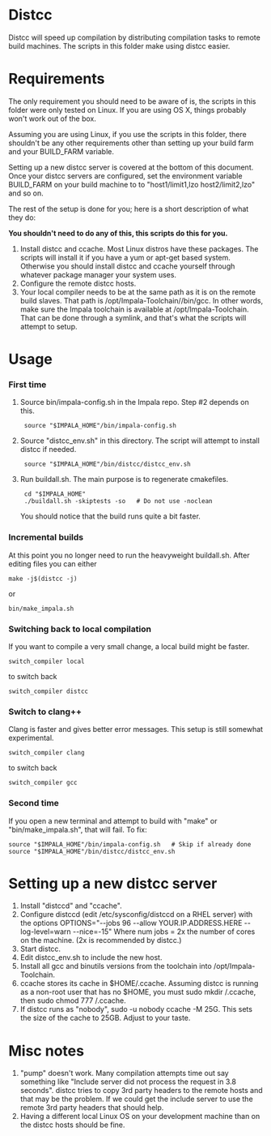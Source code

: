 # Distcc
Distcc will speed up compilation by distributing compilation tasks to remote build
machines. The scripts in this folder make using distcc easier.

# Requirements

The only requirement you should need to be aware of is, the scripts in this folder were
only tested on Linux. If you are using OS X, things probably won't work out of the box.

Assuming you are using Linux, if you use the scripts in this folder, there shouldn't be
any other requirements other than setting up your build farm and your BUILD_FARM variable.

Setting up a new distcc server is covered at the bottom of this document. Once your distcc
servers are configured, set the environment variable BUILD_FARM on your build machine to
to "host1/limit1,lzo host2/limit2,lzo" and so on.

The rest of the setup is done for you; here is a short description of what they do:

**You shouldn't need to do any of this, this scripts do this for you.**

1. Install distcc and ccache. Most Linux distros have these packages. The scripts will
   install it if you have a yum or apt-get based system. Otherwise you should install
   distcc and ccache yourself through whatever package manager your system uses.
1. Configure the remote distcc hosts.
1. Your local compiler needs to be at the same path as it is on the remote build slaves.
   That path is /opt/Impala-Toolchain/<gcc-version-folder>/bin/gcc. In other words, make
   sure the Impala toolchain is available at /opt/Impala-Toolchain. That can be done
   through a symlink, and that's what the scripts will attempt to setup.

# Usage

### First time
1. Source bin/impala-config.sh in the Impala repo. Step #2 depends on this.

        source "$IMPALA_HOME"/bin/impala-config.sh

1. Source "distcc_env.sh" in this directory. The script will attempt to install distcc
   if needed.

        source "$IMPALA_HOME"/bin/distcc/distcc_env.sh

1. Run buildall.sh. The main purpose is to regenerate cmakefiles.

        cd "$IMPALA_HOME"
        ./buildall.sh -skiptests -so   # Do not use -noclean

   You should notice that the build runs quite a bit faster.

### Incremental builds
At this point you no longer need to run the heavyweight buildall.sh. After editing files
you can either
```
make -j$(distcc -j)
```
or
```
bin/make_impala.sh
```

### Switching back to local compilation
If you want to compile a very small change, a local build might be faster.
```
switch_compiler local
```
to switch back
```
switch_compiler distcc
```

### Switch to clang++
Clang is faster and gives better error messages. This setup is still somewhat
experimental.
```
switch_compiler clang
```
to switch back
```
switch_compiler gcc
```

### Second time
If you open a new terminal and attempt to build with "make" or "bin/make_impala.sh",
that will fail. To fix:
```
source "$IMPALA_HOME"/bin/impala-config.sh   # Skip if already done
source "$IMPALA_HOME"/bin/distcc/distcc_env.sh
```

# Setting up a new distcc server

1. Install "distccd" and "ccache".
1. Configure distccd (edit /etc/sysconfig/distccd on a RHEL server) with the options
   OPTIONS="--jobs 96 --allow YOUR.IP.ADDRESS.HERE --log-level=warn --nice=-15"
   Where num jobs = 2x the number of cores on the machine. (2x is recommended by distcc.)
1. Start distcc.
1. Edit distcc_env.sh to include the new host.
1. Install all gcc and binutils versions from the toolchain into /opt/Impala-Toolchain.
1. ccache stores its cache in $HOME/.ccache. Assuming distcc is running as a non-root user
   that has no $HOME, you must sudo mkdir /.ccache, then sudo chmod 777 /.ccache.
1. If distcc runs as "nobody", sudo -u nobody ccache -M 25G. This sets the size of the
   cache to 25GB. Adjust to your taste.

# Misc notes

1. "pump" doesn't work. Many compilation attempts time out say something like "Include
   server did not process the request in 3.8 seconds". distcc tries to copy 3rd party
   headers to the remote hosts and that may be the problem. If we could get the include
   server to use the remote 3rd party headers that should help.
1. Having a different local Linux OS on your development machine than on the distcc hosts
   should be fine.
